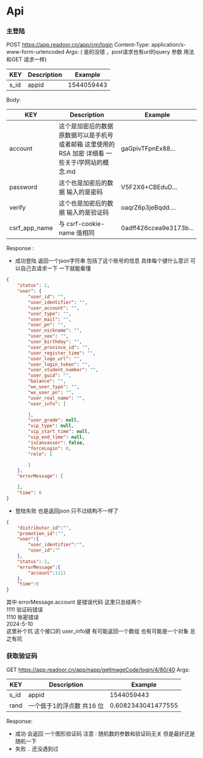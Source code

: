 
# Api
### 主登陆

POST https://app.readoor.cn/app/cm/login
Content-Type: application/x-www-form-urlencoded
Args: ( 是的没错 ，post请求也有url的query 参数 用法和GET 请求一样)

| KEY  | Description | Example    |
| ---- | ----------- | ---------- |
| s_id | appid       | 1544059443 |

Body:

| KEY           | Description                                            | Example                |
| ------------- | ------------------------------------------------------ | ---------------------- |
| account       | 这个是加密后的数据 原数据可以是手机号或者邮箱 这里使用的RSA 加密 详细看 一些关于i学网站的概念.md | gaGpivTFpnEx88...      |
| password      | 这个也是加密后的数据 输入的是密码                                      | V5F2X6+CBEduD...       |
| verify        | 这个也是加密后的数据 输入的是验证码                                     | oaqrZ6p3jeBqdd....     |
| csrf_app_name | 与 csrf-cookie-name 值相同                                 | 0adff426ccea9e3173b... |  

Response :
- 成功登陆
返回一个json字符串 包括了这个账号的信息 具体每个键什么意识 可以自己去请求一下 一下就能看懂
```json
{
    "status": 1,
    "user": {
        "user_id": "",
        "user_identifier": "",
        "user_account": "",
        "user_type": "",
        "user_mail": "",
        "user_pn": "",
        "user_nickname": "",
        "user_sex": "",
        "user_birthday": "",
        "user_province_id": "",
        "user_register_time": "",
        "user_logo_url": "",
        "user_login_token": "",
        "user_student_number": "",
        "user_guid": "",
        "balance": "",
        "wx_user_type": "",
        "wx_user_pn": "",
        "user_real_name": "",
        "user_info": [

        ],
        "user_grade": null,
        "vip_type": null,
        "vip_start_time": null,
        "vip_end_time": null,
        "isCanvasser": false,
        "forceLogin": 0,
        "role": [

        ]
    },
    "errorMessage": [

    ],
    "time": 0
}
```

- 登陆失败
也是返回json 只不过结构不一样了
```json
{  
    "distributor_id":"",  
    "promotion_id":"",  
    "user":{  
        "user_identifier":"",  
        "user_id":""  
    },  
    "status":-1,  
    "errorMessage":{  
        "account":1111 
    },  
    "time":0 
}
```

其中 errorMessage.account 是错误代码 这里只总结两个  
1111 验证码错误  
1110 账密错误  
2024-5-10  
这里补个坑 这个接口的 user_info键 有可能返回一个数组 也有可能是一个对象 总之有坑  
### 获取验证码
GET https://app.readoor.cn/app/napp/getImageCode/login/4/80/40
Args:

| KEY  | Description     | Example            |
| ---- | --------------- | ------------------ |
| s_id | appid           | 1544059443         |
| rand | 一个低于1的浮点数 共16 位 | 0.6082343041477555 |  

Response:
- 成功
会返回 一个图形验证码 注意 : 随机数的参数和验证码无关 但是最好还是随机一下
- 失败
.. 还没遇到过